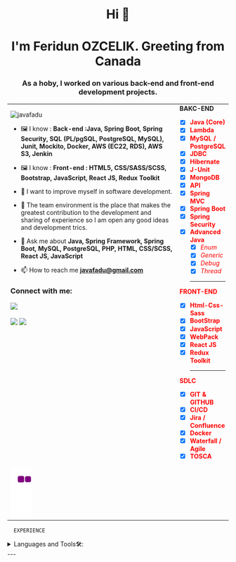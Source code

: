 <h1 align="center">Hi 👋</h1>
<h1 align="center">I'm Feridun OZCELIK. Greeting from Canada</h1>
<h3 align="center"> As a hoby, I worked on various back-end and front-end development projects.   </h3>
<table>
  <tr><td  valign="top" width="80%">
<p align="left"> <img src="https://komarev.com/ghpvc/?username=javafadu" alt="javafadu" /> </p>

- 🖼 I know :  **Back-end  :Java, Spring Boot, Spring Security, SQL (PL/pgSQL, PostgreSQL, MySQL), Junit, Mockito, Docker, AWS (EC22, RDS), AWS S3, Jenkin**
    
- 🖼 I know :  **Front-end : HTML5, CSS/SASS/SCSS, Bootstrap, JavaScript, React JS, Redux Toolkit**

- 🌱 I want to improve myself in software development.

- 👯 The team environment is the place that makes the greatest contribution to the development and sharing of experience so I am open any good ideas and development trics.

- 💬 Ask me about **Java, Spring Framework, Spring Boot, MySQL, PostgreSQL, PHP, HTML, CSS/SCSS, React JS, JavaScript**

- 📫 How to reach me **javafadu@gmail.com** 



<h3 align="left">Connect with me:</h3>
<p align="left">

[![](https://img.shields.io/badge/linkedin-%230077B5.svg?&style=for-the-badge&logo=linkedin&logoColor=white)](https://www.linkedin.com/in/feridun-ozcelik/)
</p>
  


  <img align="center" src="https://github-readme-stats.vercel.app/api/top-langs/?username=javafadu&show_icons=true&theme=tokyonight&langs_count=6" width="60%">
    
    
 <img align="center" src="https://github-readme-stats.vercel.app/api?username=javafadu&show_icons=true&theme=tokyonight&line_height=27" width="60%">
      




   

  <td valign="top">
    <div><b>BAKC-END</b><br></div>
<font color="Red">

- [x] **Java (Core)** 
- [x] **Lambda**
- [x] **MySQL / PostgreSQL**
- [x] **JDBC**
- [x] **Hibernate**
- [x] **J-Unit**
- [x] **MongoDB**
- [x] **API**
- [x] **Spring MVC**
- [x] **Spring Boot**
- [x] **Spring Security**
- [x] **Advanced Java**
  - [x] *Enum*
  - [x] *Generic*
  - [x] *Debug*
  - [x] *Thread*
  <hr></hr>
<div><b>FRONT-END</b><br></div>
    
- [x] **Html-Css-Sass**
- [x] **BootStrap**
- [x] **JavaScript**
- [x] **WebPack**
- [x] **React JS** 
- [x] **Redux Toolkit** 
  <hr></hr>
<div><b>SDLC</b><br></div>
  
- [x] **GIT & GITHUB** 
- [x] **CI/CD**
- [x] **Jira / Confluence**
- [x] **Docker** 
- [x] **Waterfall / Agile**
- [X] **TOSCA**

</font>
    </td>
  </tr>
  <tr>
    <td colspan="2">
   <img src="https://github.com/javafadu/javafadu/blob/output/github-contribution-grid-snake.gif">
    </td>
  </tr>
  </table>
  


    
    
      EXPERIENCE

<details>
<summary>
Languages and Tools🛠:
</summary>
 
</details>
---
      

  

